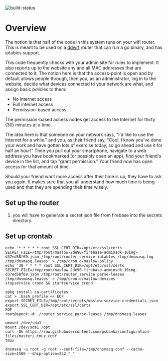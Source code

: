 ![build-status](https://travis-ci.org/umamiMike/maslow.svg?branch=master)

# Overview

The notion is that half of the code in this system runs on your wifi router.
This is meant to be used on a [ddwrt](http://www.dd-wrt.com/site/index) router
that can run a go binary, and has iptables support. 

This code frequently checks with your admin site for rules to implement. It also reports up to the website any and all
MAC addresses that are connected to it. The notion here is that the
access-point is open and by default allows people through, then you, as an
administrator, log in to the website, decide what devices connected to your
network are what, and assign basic policies to them:

- No internet access
- Full internet access
- Permission-based access

The permission-based access nodes get access to the Internet for thirty (30)
minutes at a time. 

The idea here is that someone on your network says, "I'd
like to use the Internet for a while." and you, as their friend say, "Cool, I
know you've done your work and have gotten lots of exercise today, so go
ahead and use it for half an hour!" Then you pull out your smartphone,
navigate to a web address you have bookmarked (or possibly open an app), find
your friend's device in the list, and tap "grant permission." Your friend now
has open access for that amount of time.

Should your friend want more access after their time is up, they have to ask you
again. It makes sure that you all understand how much time is being used and
that they are spending their time wisely.


## Set up the router

1. you will have to generate a secret.json file from firebase into the secrets directory.


## Set up crontab

```
echo '* * * * * root SSL_CERT_DIR=/opt/etc/ssl/certs SECRET_FILE=/tmp/root/maslow-2de90-firebase-adminsdk-10ing-d37ed58f69.json /tmp/root/router_service iptables /tmp/dnsmasq.log /tmp/dnsmasq.leases' > /tmp/cron.d/maslow-policy
echo '30 * * * * root SSL_CERT_DIR=/opt/etc/ssl/certs SECRET_FILE=/tmp/root/maslow-2de90-firebase-adminsdk-10ing-d37ed58f69.json /tmp/root/router_service parse-leases /tmp/dnsmasq.leases' > /tmp/cron.d/maslow-devices
stopservice crond && startservice crond

```

```
opkg install ca-certificates
cat > .bash_profile << EOF
export SECRET_FILE=/tmp/root/secrets/maslow-service-credentials.json
export SSL_CERT_DIR=/opt/etc/ssl/certs
EOF
root@speck:~# ./router_service parse-leases /tmp/dnsmasq.leases
```

```
umount /dev/sda1
mount /dev/sda1 /opt
curl -Ok https://raw.githubusercontent.com/psbanka/configuration-files/master/.tmux.conf
tmux
```

```
dnsmasq -u root -g root --conf-file=/tmp/dnsmasq.conf --cache-size=1500 --dhcp-option=252," "
```
